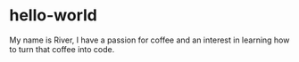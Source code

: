 # hello-world

My name is River, I have a passion for coffee and an interest in learning how to turn that coffee into code. 

